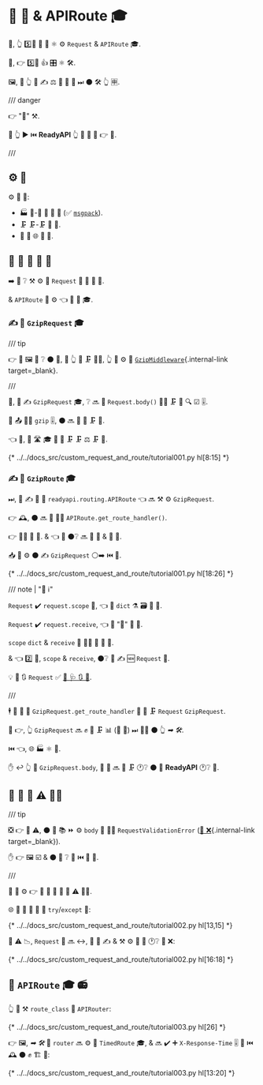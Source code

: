 # 🛃 📨 &amp; APIRoute 🎓

💼, 👆 5️⃣📆 💚 🔐 ⚛ ⚙️ `Request` &amp; `APIRoute` 🎓.

🎯, 👉 5️⃣📆 👍 🎛 ⚛ 🛠️.

🖼, 🚥 👆 💚 ✍ ⚖️ 🔬 📨 💪 ⏭ ⚫️ 🛠️ 👆 🈸.

/// danger

👉 "🏧" ⚒.

🚥 👆 ▶️ ⏮️ **ReadyAPI** 👆 💪 💚 🚶 👉 📄.

///

## ⚙️ 💼

⚙️ 💼 🔌:

* 🏭 🚫-🎻 📨 💪 🎻 (✅ <a href="https://msgpack.org/index.html" class="external-link" target="_blank">`msgpack`</a>).
* 🗜 🗜-🗜 📨 💪.
* 🔁 🚨 🌐 📨 💪.

## 🚚 🛃 📨 💪 🔢

➡️ 👀 ❔ ⚒ ⚙️ 🛃 `Request` 🏿 🗜 🗜 📨.

&amp; `APIRoute` 🏿 ⚙️ 👈 🛃 📨 🎓.

### ✍ 🛃 `GzipRequest` 🎓

/// tip

👉 🧸 🖼 🎦 ❔ ⚫️ 👷, 🚥 👆 💪 🗜 🐕‍🦺, 👆 💪 ⚙️ 🚚 [`GzipMiddleware`](../advanced/middleware.md#gzipmiddleware){.internal-link target=_blank}.

///

🥇, 👥 ✍ `GzipRequest` 🎓, ❔ 🔜 📁 `Request.body()` 👩‍🔬 🗜 💪 🔍 ☑ 🎚.

🚥 📤 🙅‍♂ `gzip` 🎚, ⚫️ 🔜 🚫 🔄 🗜 💪.

👈 🌌, 🎏 🛣 🎓 💪 🍵 🗜 🗜 ⚖️ 🗜 📨.

{* ../../docs_src/custom_request_and_route/tutorial001.py hl[8:15] *}

### ✍ 🛃 `GzipRoute` 🎓

⏭, 👥 ✍ 🛃 🏿 `readyapi.routing.APIRoute` 👈 🔜 ⚒ ⚙️ `GzipRequest`.

👉 🕰, ⚫️ 🔜 📁 👩‍🔬 `APIRoute.get_route_handler()`.

👉 👩‍🔬 📨 🔢. &amp; 👈 🔢 ⚫️❔ 🔜 📨 📨 &amp; 📨 📨.

📥 👥 ⚙️ ⚫️ ✍ `GzipRequest` ⚪️➡️ ⏮️ 📨.

{* ../../docs_src/custom_request_and_route/tutorial001.py hl[18:26] *}

/// note | "📡 ℹ"

`Request` ✔️ `request.scope` 🔢, 👈 🐍 `dict` ⚗ 🗃 🔗 📨.

 `Request` ✔️ `request.receive`, 👈 🔢 "📨" 💪 📨.

 `scope` `dict` &amp; `receive` 🔢 👯‍♂️ 🍕 🔫 🔧.

 &amp; 👈 2️⃣ 👜, `scope` &amp; `receive`, ⚫️❔ 💪 ✍ 🆕 `Request` 👐.

💡 🌅 🔃 `Request` ✅ <a href="https://www.starlette.io/requests/" class="external-link" target="_blank">💃 🩺 🔃 📨</a>.

///

🕴 👜 🔢 📨 `GzipRequest.get_route_handler` 🔨 🎏 🗜 `Request` `GzipRequest`.

🔨 👉, 👆 `GzipRequest` 🔜 ✊ 💅 🗜 📊 (🚥 💪) ⏭ 🚶‍♀️ ⚫️ 👆 *➡ 🛠️*.

⏮️ 👈, 🌐 🏭 ⚛ 🎏.

✋️ ↩️ 👆 🔀 `GzipRequest.body`, 📨 💪 🔜 🔁 🗜 🕐❔ ⚫️ 📐 **ReadyAPI** 🕐❔ 💪.

## 🔐 📨 💪 ⚠ 🐕‍🦺

/// tip

❎ 👉 🎏 ⚠, ⚫️ 🎲 📚 ⏩ ⚙️ `body` 🛃 🐕‍🦺 `RequestValidationError` ([🚚 ❌](../tutorial/handling-errors.md#requestvalidationerror){.internal-link target=_blank}).

✋️ 👉 🖼 ☑ &amp; ⚫️ 🎦 ❔ 🔗 ⏮️ 🔗 🦲.

///

👥 💪 ⚙️ 👉 🎏 🎯 🔐 📨 💪 ⚠ 🐕‍🦺.

🌐 👥 💪 🍵 📨 🔘 `try`/`except` 🍫:

{* ../../docs_src/custom_request_and_route/tutorial002.py hl[13,15] *}

🚥 ⚠ 📉, `Request` 👐 🔜 ↔, 👥 💪 ✍ &amp; ⚒ ⚙️ 📨 💪 🕐❔ 🚚 ❌:

{* ../../docs_src/custom_request_and_route/tutorial002.py hl[16:18] *}

## 🛃 `APIRoute` 🎓 📻

👆 💪 ⚒ `route_class` 🔢 `APIRouter`:

{* ../../docs_src/custom_request_and_route/tutorial003.py hl[26] *}

👉 🖼, *➡ 🛠️* 🔽 `router` 🔜 ⚙️ 🛃 `TimedRoute` 🎓, &amp; 🔜 ✔️ ➕ `X-Response-Time` 🎚 📨 ⏮️ 🕰 ⚫️ ✊ 🏗 📨:

{* ../../docs_src/custom_request_and_route/tutorial003.py hl[13:20] *}
